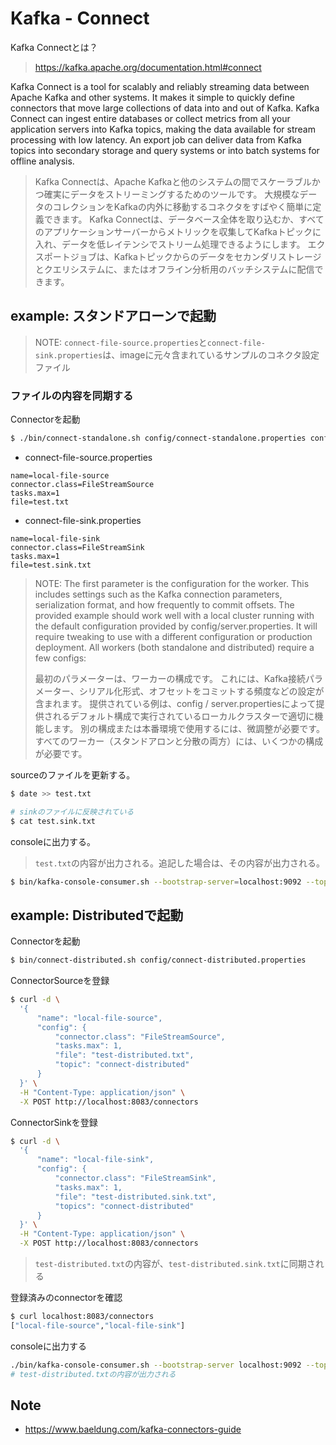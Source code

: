 # Kafka - Connect

Kafka Connectとは？
> https://kafka.apache.org/documentation.html#connect

Kafka Connect is a tool for scalably and reliably streaming data between Apache Kafka and other systems. It makes it simple to quickly define connectors that move large collections of data into and out of Kafka. Kafka Connect can ingest entire databases or collect metrics from all your application servers into Kafka topics, making the data available for stream processing with low latency. An export job can deliver data from Kafka topics into secondary storage and query systems or into batch systems for offline analysis.
> Kafka Connectは、Apache Kafkaと他のシステムの間でスケーラブルかつ確実にデータをストリーミングするためのツールです。 大規模なデータのコレクションをKafkaの内外に移動するコネクタをすばやく簡単に定義できます。 Kafka Connectは、データベース全体を取り込むか、すべてのアプリケーションサーバーからメトリックを収集してKafkaトピックに入れ、データを低レイテンシでストリーム処理できるようにします。 エクスポートジョブは、Kafkaトピックからのデータをセカンダリストレージとクエリシステムに、またはオフライン分析用のバッチシステムに配信できます。

## example: スタンドアローンで起動

> NOTE: `connect-file-source.properties`と`connect-file-sink.properties`は、imageに元々含まれているサンプルのコネクタ設定ファイル

### ファイルの内容を同期する

Connectorを起動

```sh
$ ./bin/connect-standalone.sh config/connect-standalone.properties config/connect-file-source.properties config/connect-file-sink.properties
```

- connect-file-source.properties

```
name=local-file-source
connector.class=FileStreamSource
tasks.max=1
file=test.txt
```

- connect-file-sink.properties

```
name=local-file-sink
connector.class=FileStreamSink
tasks.max=1
file=test.sink.txt
```

> NOTE:
> The first parameter is the configuration for the worker. This includes settings such as the Kafka connection parameters, serialization format, and how frequently to commit offsets. The provided example should work well with a local cluster running with the default configuration provided by config/server.properties. It will require tweaking to use with a different configuration or production deployment. All workers (both standalone and distributed) require a few configs:
>
> 最初のパラメーターは、ワーカーの構成です。 これには、Kafka接続パラメーター、シリアル化形式、オフセットをコミットする頻度などの設定が含まれます。 提供されている例は、config / server.propertiesによって提供されるデフォルト構成で実行されているローカルクラスターで適切に機能します。 別の構成または本番環境で使用するには、微調整が必要です。 すべてのワーカー（スタンドアロンと分散の両方）には、いくつかの構成が必要です。

sourceのファイルを更新する。

```sh
$ date >> test.txt

# sinkのファイルに反映されている
$ cat test.sink.txt
```

consoleに出力する。
> `test.txt`の内容が出力される。追記した場合は、その内容が出力される。

```sh
$ bin/kafka-console-consumer.sh --bootstrap-server=localhost:9092 --topic connect-test --from-beginning
```

## example: Distributedで起動

Connectorを起動

```sh
$ bin/connect-distributed.sh config/connect-distributed.properties
```

ConnectorSourceを登録

```sh
$ curl -d \
  '{
      "name": "local-file-source",
      "config": {
          "connector.class": "FileStreamSource",
          "tasks.max": 1,
          "file": "test-distributed.txt",
          "topic": "connect-distributed"
      }
  }' \
  -H "Content-Type: application/json" \
  -X POST http://localhost:8083/connectors
```

ConnectorSinkを登録

```sh
$ curl -d \
  '{
      "name": "local-file-sink",
      "config": {
          "connector.class": "FileStreamSink",
          "tasks.max": 1,
          "file": "test-distributed.sink.txt",
          "topics": "connect-distributed"
      }
  }' \
  -H "Content-Type: application/json" \
  -X POST http://localhost:8083/connectors
```

> `test-distributed.txt`の内容が、`test-distributed.sink.txt`に同期される

登録済みのconnectorを確認

```sh
$ curl localhost:8083/connectors
["local-file-source","local-file-sink"]
```

consoleに出力する

```sh
./bin/kafka-console-consumer.sh --bootstrap-server localhost:9092 --topic connect-distributed --from-beginning
# test-distributed.txtの内容が出力される
```

## Note

- https://www.baeldung.com/kafka-connectors-guide
